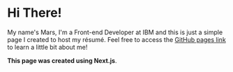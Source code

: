 # Hi There!
My name's Mars, I'm a Front-end Developer at IBM and this is just a simple page I created to host my résumé. Feel free to access the [GitHub pages link]() to learn a little bit about me!

**This page was created using Next.js**.